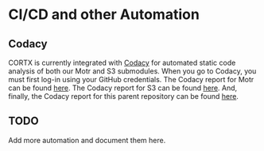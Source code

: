 CI/CD and other Automation
==========================

Codacy
------
CORTX is currently integrated with [Codacy](http://codacy.com) for automated static code analysis of both our Motr and S3 submodules.
When you go to Codacy, you must first log-in using your GitHub credentials.  The Codacy report for Motr can be found [here](https://app.codacy.com/gh/Seagate/cortx-motr/dashboard).  The Codacy report for S3 can be found [here](https://app.codacy.com/gh/Seagate/cortx-s3server/dashboard).  And, finally, the Codacy report for this parent repository can be found [here](https://app.codacy.com/gh/Seagate/cortx/dashboard).

TODO
----
Add more automation and document them here.
